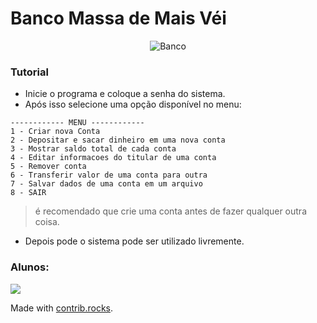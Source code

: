# Banco Massa de Mais Véi

<div style="text-align:center">
<img alt="Banco" src="output/Sem título.jpeg"/>
</div>

### Tutorial

- Inicie o programa e coloque a senha do sistema.
- Após isso selecione uma opção disponível no menu:

```
------------ MENU ------------
1 - Criar nova Conta
2 - Depositar e sacar dinheiro em uma nova conta
3 - Mostrar saldo total de cada conta
4 - Editar informacoes do titular de uma conta
5 - Remover conta
6 - Transferir valor de uma conta para outra
7 - Salvar dados de uma conta em um arquivo
8 - SAIR
```

> é recomendado que crie uma conta antes de fazer qualquer outra coisa.

- Depois pode o sistema pode ser utilizado livremente.

### Alunos:

<a href="https://github.com/hugo-loiola/Projeto-Final/graphs/contributors">
  <img src="https://contrib.rocks/image?repo=hugo-loiola/Projeto-Final" />
</a>

Made with [contrib.rocks](https://contrib.rocks).
